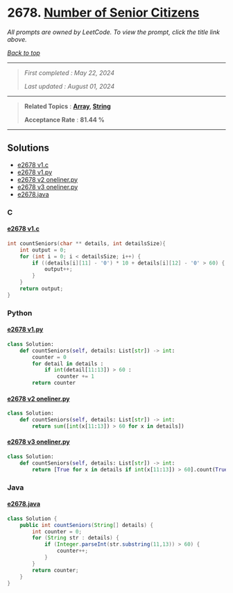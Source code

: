 # 2678. [Number of Senior Citizens](<https://leetcode.com/problems/number-of-senior-citizens>)

*All prompts are owned by LeetCode. To view the prompt, click the title link above.*

*[Back to top](<../README.md>)*

------

> *First completed : May 22, 2024*
>
> *Last updated : August 01, 2024*

------

> **Related Topics** : **[Array](<by_topic/Array.md>), [String](<by_topic/String.md>)**
>
> **Acceptance Rate** : **81.44 %**

------

## Solutions

- [e2678 v1.c](<../my-submissions/e2678 v1.c>)
- [e2678 v1.py](<../my-submissions/e2678 v1.py>)
- [e2678 v2 oneliner.py](<../my-submissions/e2678 v2 oneliner.py>)
- [e2678 v3 oneliner.py](<../my-submissions/e2678 v3 oneliner.py>)
- [e2678.java](<../my-submissions/e2678.java>)
### C
#### [e2678 v1.c](<../my-submissions/e2678 v1.c>)
```C
int countSeniors(char ** details, int detailsSize){
    int output = 0;
    for (int i = 0; i < detailsSize; i++) {
        if ((details[i][11] - '0') * 10 + details[i][12] - '0' > 60) {
            output++;
        }
    }
    return output;
}
```

### Python
#### [e2678 v1.py](<../my-submissions/e2678 v1.py>)
```Python
class Solution:
    def countSeniors(self, details: List[str]) -> int:
        counter = 0
        for detail in details :
            if int(detail[11:13]) > 60 :
                counter += 1
        return counter
```

#### [e2678 v2 oneliner.py](<../my-submissions/e2678 v2 oneliner.py>)
```Python
class Solution:
    def countSeniors(self, details: List[str]) -> int:
        return sum([int(x[11:13]) > 60 for x in details])
```

#### [e2678 v3 oneliner.py](<../my-submissions/e2678 v3 oneliner.py>)
```Python
class Solution:
    def countSeniors(self, details: List[str]) -> int:
        return [True for x in details if int(x[11:13]) > 60].count(True)
```

### Java
#### [e2678.java](<../my-submissions/e2678.java>)
```Java
class Solution {
    public int countSeniors(String[] details) {
        int counter = 0;
        for (String str : details) {
            if (Integer.parseInt(str.substring(11,13)) > 60) {
                counter++;
            }
        }
        return counter;
    }
}
```

